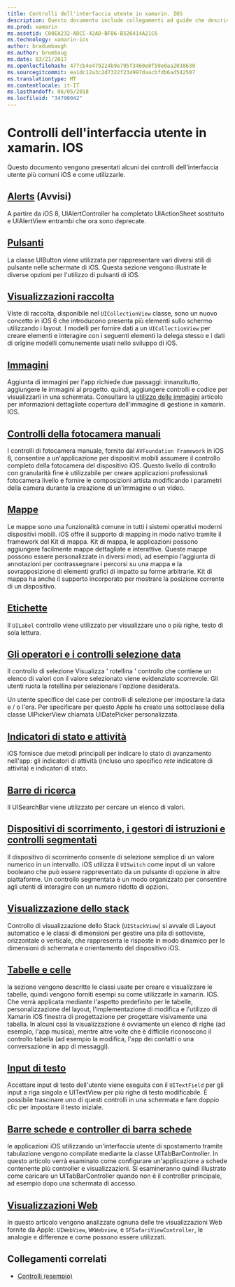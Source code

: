 ```yaml
---
title: Controlli dell'interfaccia utente in xamarin. IOS
description: Questo documento include collegamenti ad guide che descrivono le varie iOS controlli dell'interfaccia utente disponibili per gli sviluppatori di xamarin. IOS. Contenuto collegato descrive gli avvisi, pulsanti, viste di raccolta, immagini, i controlli dispositivo foto/video manuale, mappe, etichette, le selezioni, controlli selezione data e più.
ms.prod: xamarin
ms.assetid: C00EA232-ADCC-42AD-BF86-B526414A21C6
ms.technology: xamarin-ios
author: bradumbaugh
ms.author: brumbaug
ms.date: 03/21/2017
ms.openlocfilehash: 477cb4e479224b9e795f3460e0f59e0aa2038630
ms.sourcegitcommit: ea1dc12a3c2d7322f234997daacbfdb6ad542507
ms.translationtype: MT
ms.contentlocale: it-IT
ms.lasthandoff: 06/05/2018
ms.locfileid: "34790042"
---
```

# <a name="user-interface-controls-in-xamarinios"></a>Controlli dell'interfaccia utente in xamarin. IOS

Questo documento vengono presentati alcuni dei controlli dell'interfaccia utente più comuni iOS e come utilizzarle.

## <a name="alertsalertsmd"></a>[Alerts](alerts.md) (Avvisi)

A partire da iOS 8, UIAlertController ha completato UIActionSheet sostituito e UIAlertView entrambi che ora sono deprecate.

## <a name="buttonsbuttonsmd"></a>[Pulsanti](buttons.md)

La classe UIButton viene utilizzata per rappresentare vari diversi stili di pulsante nelle schermate di iOS. Questa sezione vengono illustrate le diverse opzioni per l'utilizzo di pulsanti di iOS.

## <a name="collection-viewsuicollectionviewmd"></a>[Visualizzazioni raccolta](uicollectionview.md)

Viste di raccolta, disponibile nel `UICollectionView` classe, sono un nuovo concetto in iOS 6 che introducono presenta più elementi sullo schermo utilizzando i layout. I modelli per fornire dati a un `UICollectionView` per creare elementi e interagire con i seguenti elementi la delega stesso e i dati di origine modelli comunemente usati nello sviluppo di iOS.

## <a name="imagesimagemd"></a>[Immagini](image.md)

Aggiunta di immagini per l'app richiede due passaggi: innanzitutto, aggiungere le immagini al progetto. quindi, aggiungere controlli e codice per visualizzarli in una schermata. Consultare la [utilizzo delle immagini](~/ios/app-fundamentals/images-icons/index.md) articolo per informazioni dettagliate copertura dell'immagine di gestione in xamarin. IOS.

## <a name="manual-camera-controlsintro-to-manual-camera-controlsmd"></a>[Controlli della fotocamera manuali](intro-to-manual-camera-controls.md)

I controlli di fotocamera manuale, fornito dal `AVFoundation Framework` in iOS 8, consentire a un'applicazione per dispositivi mobili assumere il controllo completo della fotocamera del dispositivo iOS. Questo livello di controllo con granularità fine è utilizzabile per creare applicazioni professionali fotocamera livello e fornire le composizioni artista modificando i parametri della camera durante la creazione di un'immagine o un video.

## <a name="mapsios-mapsindexmd"></a>[Mappe](ios-maps/index.md)

Le mappe sono una funzionalità comune in tutti i sistemi operativi moderni dispositivi mobili. iOS offre il supporto di mapping in modo nativo tramite il framework del Kit di mappa. Kit di mappa, le applicazioni possono aggiungere facilmente mappe dettagliate e interattive. Queste mappe possono essere personalizzate in diversi modi, ad esempio l'aggiunta di annotazioni per contrassegnare i percorsi su una mappa e la sovrapposizione di elementi grafici di impatto su forme arbitrarie. Kit di mappa ha anche il supporto incorporato per mostrare la posizione corrente di un dispositivo.

## <a name="labelslabelsmd"></a>[Etichette](labels.md)

Il `UILabel` controllo viene utilizzato per visualizzare uno o più righe, testo di sola lettura.

## <a name="pickers-and-date-pickerspickermd"></a>[Gli operatori e i controlli selezione data](picker.md)

Il controllo di selezione Visualizza ' rotellina ' controllo che contiene un elenco di valori con il valore selezionato viene evidenziato scorrevole. Gli utenti ruota la rotellina per selezionare l'opzione desiderata.

Un utente specifico del case per controlli di selezione per impostare la data e / o l'ora. Per specificare per questo Apple ha creato una sottoclasse della classe UIPickerView chiamata UIDatePicker personalizzata.

## <a name="progress-and-activity-indicatorsprogress-activity-indicatormd"></a>[Indicatori di stato e attività](progress-activity-indicator.md)

iOS fornisce due metodi principali per indicare lo stato di avanzamento nell'app: gli indicatori di attività (incluso uno specifico _rete_ indicatore di attività) e indicatori di stato.

## <a name="search-barssearchbarmd"></a>[Barre di ricerca](searchbar.md)

Il UISearchBar viene utilizzato per cercare un elenco di valori. 

## <a name="sliders-steppers-and-segmented-controlsslider-switch-segmented-controlsmd"></a>[Dispositivi di scorrimento, i gestori di istruzioni e controlli segmentati](slider-switch-segmented-controls.md)

Il dispositivo di scorrimento consente di selezione semplice di un valore numerico in un intervallo. iOS utilizza il `UISwitch` come input di un valore booleano che può essere rappresentato da un pulsante di opzione in altre piattaforme. Un controllo segmentata è un modo organizzato per consentire agli utenti di interagire con un numero ridotto di opzioni.

## <a name="stack-viewuistackviewmd"></a>[Visualizzazione dello stack](uistackview.md)

Controllo di visualizzazione dello Stack (`UIStackView`) si avvale di Layout automatico e le classi di dimensioni per gestire una pila di sottoviste, orizzontale o verticale, che rappresenta le risposte in modo dinamico per le dimensioni di schermata e orientamento del dispositivo iOS.

## <a name="tables-and-cellstablesindexmd"></a>[Tabelle e celle](tables/index.md)

la sezione vengono descritte le classi usate per creare e visualizzare le tabelle, quindi vengono forniti esempi su come utilizzarle in xamarin. IOS. Che verrà applicata mediante l'aspetto predefinito per le tabelle, personalizzazione del layout, l'implementazione di modifica e l'utilizzo di Xamarin iOS finestra di progettazione per progettare visivamente una tabella. In alcuni casi la visualizzazione è ovviamente un elenco di righe (ad esempio, l'app musica), mentre altre volte che è difficile riconoscono il controllo tabella (ad esempio la modifica, l'app dei contatti o una conversazione in app di messaggi).

## <a name="text-inputtext-inputmd"></a>[Input di testo](text-input.md)

Accettare input di testo dell'utente viene eseguita con il `UITextField` per gli input a riga singola e UITextView per più righe di testo modificabile. È possibile trascinare uno di questi controlli in una schermata e fare doppio clic per impostare il testo iniziale.

## <a name="tab-bars-and-tab-bar-controllerscreating-tabbed-applicationsmd"></a>[Barre schede e controller di barra schede](creating-tabbed-applications.md)

le applicazioni iOS utilizzando un'interfaccia utente di spostamento tramite tabulazione vengono compilate mediante la classe UITabBarController. In questo articolo verrà esaminato come configurare un'applicazione a schede contenente più controller e visualizzazioni. Si esamineranno quindi illustrato come caricare un UITabBarController quando non è il controller principale, ad esempio dopo una schermata di accesso.

## <a name="web-viewsuiwebviewmd"></a>[Visualizzazioni Web](uiwebview.md)

In questo articolo vengono analizzate ognuna delle tre visualizzazioni Web fornite da Apple: `UIWebView`, `WKWebview`, e `SFSafariViewController`, le analogie e differenze e come possono essere utilizzati.

## <a name="related-links"></a>Collegamenti correlati

- [Controlli (esempio)](https://developer.xamarin.com/samples/Controls/)
